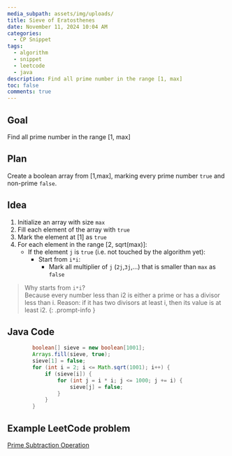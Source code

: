 ```yaml
---
media_subpath: assets/img/uploads/
title: Sieve of Eratosthenes
date: November 11, 2024 10:04 AM
categories:
  - CP Snippet
tags:
  - algorithm
  - snippet
  - leetcode
  - java
description: Find all prime number in the range [1, max]
toc: false
comments: true
---
```

## Goal
Find all prime number in the range [1, max]
## Plan
Create a boolean array from [1,max], marking every prime number `true` and non-prime `false`.
## Idea
1. Initialize an array with size `max`
2. Fill each element of the array with `true`
3. Mark the element at [1] as `true`
4. For each element in the range [2, sqrt(max)]:
    * If the element `j` is `true` (i.e. not touched by the algorithm yet):
        * Start from `i*i`:
            * Mark all multiplier of `j` (`2j`,`3j`,...) that is smaller than `max` as `false` 

> Why starts from `i*i`?  
Because every number less than i2 is either a prime or has a divisor less than i.
Reason: if it has two divisors at least i, then its value is at least i2.
{: .prompt-info }

## Java Code
```java
        boolean[] sieve = new boolean[1001];
        Arrays.fill(sieve, true);
        sieve[1] = false;
        for (int i = 2; i <= Math.sqrt(1001); i++) {
            if (sieve[i]) {
                for (int j = i * i; j <= 1000; j += i) {
                    sieve[j] = false;
                }
            }
        }
```

## Example LeetCode problem
[Prime Subtraction Operation](https://leetcode.com/problems/prime-subtraction-operation/)
